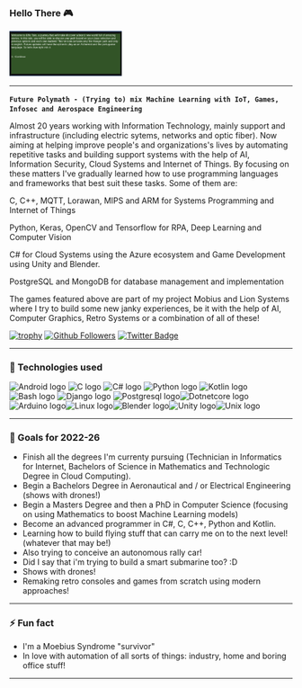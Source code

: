 ### Hello There :video_game:

<img alt="Elf" width="200px" src=img/elftale1.gif/>

---

**`Future Polymath - (Trying to) mix Machine Learning with IoT, Games, Infosec and Aerospace Engineering`**

Almost 20 years working with Information Technology, mainly support and infrastructure (including electric sytems, networks and optic fiber). Now aiming at helping improve people's and organizations's lives by automating repetitive tasks and building support systems with the help of AI, Information Security, Cloud Systems and Internet of Things. By focusing on these matters I've gradually learned how to use programming languages and frameworks that best suit these tasks. Some of them are: 

C, C++, MQTT, Lorawan, MIPS and ARM for Systems Programming and Internet of Things

Python, Keras, OpenCV and Tensorflow for RPA, Deep Learning and Computer Vision

C# for Cloud Systems using the Azure ecosystem and Game Development using Unity and Blender.  

PostgreSQL and MongoDB for database management and implementation

The games featured above are part of my project Mobius and Lion Systems where I try to build some new janky experiences, be it with the help of AI, Computer Graphics, Retro Systems or a combination of all of these! 

[![trophy](https://github-profile-trophy.vercel.app/?username=victornas91)](https://github.com/ryo-ma/github-profile-trophy)
[![Github Followers](https://img.shields.io/github/followers/victornas91?color=06d6a0&label=Github%20Followers&style=for-the-badge)](https://github.com/victornas91?tab=followers)
[![Twitter Badge](https://img.shields.io/badge/-Twitter-1877f2?style=flat-square&logo=twitter&logoColor=white&link=https://twitter.com/IT_Victor91/)](https://twitter.com/IT_Victor91/)

---

### 🧰 Technologies used

<img src="https://github.com/victornas91/devicon/blob/master/icons/android/android-plain.svg" alt="Android logo" width="50" height="50" /> <img src="https://github.com/victornas91/devicon/blob/master/icons/c/c-plain.svg" alt="C logo" width="50" height="50" /> <img src="https://github.com/victornas91/devicon/blob/master/icons/csharp/csharp-plain.svg" alt="C# logo" width="50" height="50" /> <img src="https://github.com/victornas91/devicon/blob/master/icons/python/python-plain.svg" alt="Python logo" width="50" height="50" /> <img src="https://github.com/victornas91/devicon/blob/master/icons/kotlin/kotlin-plain.svg" alt="Kotlin logo" width="50" height="50" /> <img 
src="https://github.com/victornas91/devicon/blob/master/icons/bash/bash-plain.svg" alt="Bash logo" width="50" height="50" /> <img 
src="https://github.com/victornas91/devicon/blob/master/icons/django/django-plain.svg" alt="Django logo" width="50" height="50" /> <img 
src="https://github.com/victornas91/devicon/blob/master/icons/postgresql/postgresql-plain.svg" alt="Postgresql logo" width="50" height="50" /><img src="https://github.com/victornas91/devicon/blob/master/icons/dotnetcore/dotnetcore-plain.svg" alt="Dotnetcore logo" width="50" height="50" /><img src="https://github.com/victornas91/devicon/blob/master/icons/arduino/arduino-plain.svg" alt="Arduino logo" width="50" height="50" /><img src="https://github.com/victornas91/devicon/blob/master/icons/linux/linux-plain.svg" alt="Linux logo" width="50" height="50" /><img src="https://github.com/victornas91/devicon/blob/master/icons/blender/blender-original.svg" alt="Blender logo" width="50" height="50" /><img src="https://github.com/victornas91/devicon/blob/master/icons/unity/unity-original.svg" alt="Unity logo" width="50" height="50" /><img src="https://github.com/victornas91/devicon/blob/master/icons/unix/unix-original.svg" alt="Unix logo" width="50" height="50" />

---

### 🔭 Goals for 2022-26
- Finish all the degrees I'm currenty pursuing (Technician in Informatics for Internet, Bachelors of Science in Mathematics and Technologic Degree in Cloud Computing).
- Begin a Bachelors Degree in Aeronautical and / or Electrical Engineering (shows with drones!)
- Begin a Masters Degree and then a PhD in Computer Science (focusing on using Mathematics to boost Machine Learning models)
- Become an advanced programmer in C#, C, C++, Python and Kotlin.
- Learning how to build flying stuff that can carry me on to the next level! (whatever that may be!)
- Also trying to conceive an autonomous rally car!
- Did I say that i'm trying to build a smart submarine too? :D
- Shows with drones!
- Remaking retro consoles and games from scratch using modern approaches!

---

### ⚡ Fun fact
- I'm a Moebius Syndrome "survivor"
- In love with automation of all sorts of things: industry, home and boring office stuff!  

---
